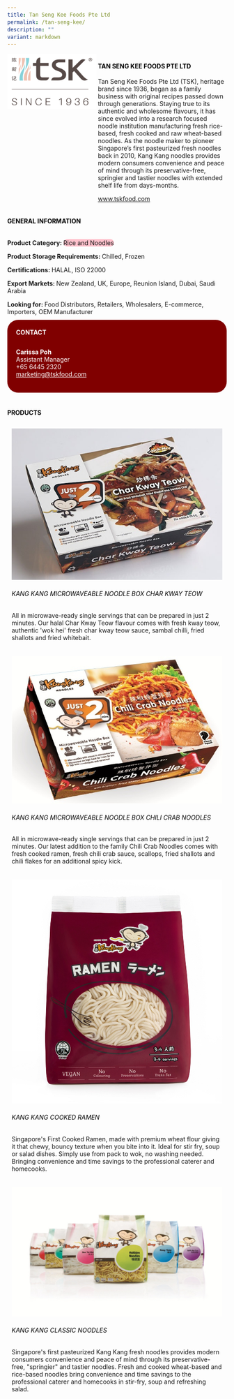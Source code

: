 ```yaml
---
title: Tan Seng Kee Foods Pte Ltd
permalink: /tan-seng-kee/
description: ""
variant: markdown
---
```

<div class="flex-paragraph">
	<div style="display: flex; flex-wrap: wrap;" class="flex-container">
		<div style="flex: 1 1 40%; display: block;" class="card sgds">
			<img src="/images/Tan%20Seng%20Kee/tan_seng_kee_logo.png">
		</div>
		<div style="flex: 1 1 58%; display: block; margin-left: 3px" class="card-sgds">
			<h4 style="text-transform: uppercase; color: black;"><b>Tan Seng Kee Foods Pte Ltd</b></h4>
			<p>Tan Seng Kee Foods Pte Ltd (TSK), heritage brand since 1936, began as a family business with original recipes passed down through generations. Staying true to its authentic and wholesome flavours, it has since evolved into a research focused noodle institution manufacturing fresh rice-based, fresh cooked and raw wheat-based noodles. As the noodle maker to pioneer Singapore’s first pasteurized fresh noodles back in 2010, Kang Kang noodles provides modern consumers convenience and peace of mind through its preservative-free, springier and tastier noodles with extended shelf life from days-months.</p>
			<p><a target="_blank" href="https://www.tskfood.com">www.tskfood.com</a></p>
		</div>
	</div>
</div>

<h4 style="text-transform: uppercase; color: black;">
	<b>General Information</b>
</h4>
<div style="display: flex; flex-wrap: wrap;" class="flex-container">
	<div style="flex: 1 1 65%; display: block; align-self: stretch" class="card sgds">
		<div class="flex-paragraph">
			<p>
				<b>Product Category: </b>
				<span style="background-color: pink; border-radius: 10px;">Rice and Noodles</span>
			</p>
			<p>
				<b>Product Storage Requirements: </b>Chilled, Frozen
			</p>
			<p>
				<b>Certifications: </b>HALAL, ISO 22000
			</p>
			<p>
				<b>Export Markets: </b>New Zealand, UK, Europe, Reunion Island, Dubai, Saudi Arabia
			</p>
			<p style="margin-bottom: 10px;">
				<b>Looking for: </b>Food Distributors, Retailers, Wholesalers, E-commerce, Importers, OEM Manufacturer
			</p>
		</div>
	</div>
	<div style="flex: 1 1 35%; padding: 10px; display: block; background-color: maroon; border-radius: 25px; align-self: center;" class="card sgds">
		<h4 style="color: white; margin-top: 10px; margin-left: 10px;">CONTACT</h4>
		<div class="flex-paragraph">
			<p style="padding: 10px; color: white;">
				<b>Carissa Poh</b>
				<br>Assistant Manager<br>+65 6445 2320<br>
				<a style="color: white;" href="mailto:marketing@tskfood.com">marketing@tskfood.com</a>
			</p>
		</div>
	</div>
</div>
<br>
<h4 style="text-transform: uppercase; color: black;">
	<b>Products</b>
</h4>
<div style="display: flex; flex-wrap: wrap;">
	<div style="flex: 1 1 47%; margin: 10px; display: block;" class="card sgds">
		<div style="display: block;" class="flex-image">
			<img src="/images/Tan%20Seng%20Kee/tan_seng_kee_product_01.jpg">
		</div>
		<div class="flex-paragraph">
			<h6 style="text-transform: uppercase; color: black;">Kang Kang Microwaveable Noodle Box Char Kway Teow</h6>
			<p>All in microwave-ready single servings that can be prepared in just 2 minutes. Our halal Char Kway Teow flavour comes with fresh kway teow, authentic 'wok hei' fresh char kway teow sauce, sambal chilli, fried shallots and fried whitebait.</p>
		</div>
	</div>
	<div style="flex: 1 1 47%; margin: 10px; display: block;" class="card sgds">
		<div style="display: block;" class="flex-image">
			<img src="/images/Tan%20Seng%20Kee/tan_seng_kee_product_02.jpg">
		</div>
		<div class="flex-paragraph">
			<h6 style="text-transform: uppercase; color: black;">Kang Kang Microwaveable Noodle Box Chili Crab Noodles</h6>
			<p>All in microwave-ready single servings that can be prepared in just 2 minutes. Our latest addition to the family Chili Crab Noodles comes with fresh cooked ramen, fresh chili crab sauce, scallops, fried shallots and chili flakes for an additional spicy kick.</p>
		</div>
	</div>
	<div style="flex: 1 1 47%; margin: 10px; display: block;" class="card sgds">
		<div style="display: block;" class="flex-image">
			<img src="/images/Tan%20Seng%20Kee/tan_seng_kee_product_03.jpg">
		</div>
		<div class="flex-paragraph">
			<h6 style="text-transform: uppercase; color: black;">Kang Kang Cooked Ramen</h6>
			<p>Singapore's First Cooked Ramen, made with premium wheat flour giving it that chewy, bouncy texture when you bite into it. Ideal for stir fry, soup or salad dishes. Simply use from pack to wok, no washing needed. Bringing convenience  and time savings to the professional caterer and homecooks.</p>
		</div>
	</div>
	<div style="flex: 1 1 47%; margin: 10px; display: block;" class="card sgds">
		<div style="display: block;" class="flex-image">
			<img src="/images/Tan%20Seng%20Kee/tan_seng_kee_product_04.jpg">
		</div>
		<div class="flex-paragraph">
			<h6 style="text-transform: uppercase; color: black;">Kang Kang Classic Noodles</h6>
			<p>Singapore's first pasteurized Kang Kang fresh noodles provides modern consumers convenience and peace of mind through its preservative-free, "springier" and tastier noodles. Fresh and cooked wheat-based and rice-based noodles bring convenience  and time savings to the professional caterer and homecooks in stir-fry, soup and refreshing salad.</p>
		</div>
	</div>
</div>